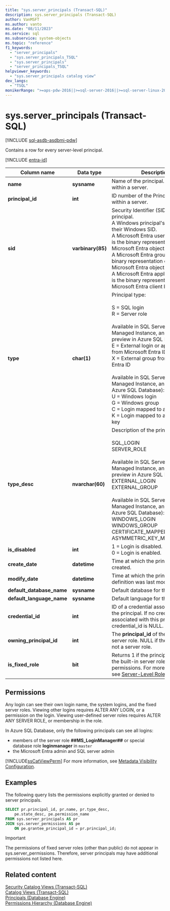 ```yaml
---
title: "sys.server_principals (Transact-SQL)"
description: sys.server_principals (Transact-SQL)
author: VanMSFT
ms.author: vanto
ms.date: "08/11/2023"
ms.service: sql
ms.subservice: system-objects
ms.topic: "reference"
f1_keywords:
  - "server_principals"
  - "sys.server_principals_TSQL"
  - "sys.server_principals"
  - "server_principals_TSQL"
helpviewer_keywords:
  - "sys.server_principals catalog view"
dev_langs:
  - "TSQL"
monikerRange: ">=aps-pdw-2016||>=sql-server-2016||>=sql-server-linux-2017||=azuresqldb-current||=azuresqldb-mi-current"
---
```


# sys.server_principals (Transact-SQL)

[!INCLUDE [sql-asdb-asdbmi-pdw](../../includes/applies-to-version/sql-asdb-asdbmi-pdw.md)]

Contains a row for every server-level principal.

[!INCLUDE [entra-id](../../includes/entra-id.md)]

|Column name|Data type|Description|
|-----------------|---------------|-----------------|
|**name**|**sysname**|Name of the principal. Is unique within a server.|  
|**principal_id**|**int**|ID number of the Principal. Is unique within a server.|  
|**sid**|**varbinary(85)**| Security Identifier (SID) of the principal.<br />A Windows principal's SID matches their Windows SID.<br />A Microsoft Entra user identity's SID is the binary representation of its Microsoft Entra object ID.<br />A Microsoft Entra group's SID is the binary representation of its Microsoft Entra object ID.<br />A Microsoft Entra application's SID is the binary representation of its Microsoft Entra client ID. |
|**type**|**char(1)**|Principal type:<br /><br /> S = SQL login<br /> R = Server role<br /><br />Available in SQL Server, Azure SQL Managed Instance, and PDW (In preview in Azure SQL Database):<br />E = External login or application from Microsoft Entra ID<br />X = External group from Microsoft Entra ID<br /><br />Available in SQL Server, Azure SQL Managed Instance, and PDW (not Azure SQL Database):<br />U = Windows login<br />G = Windows group<br /> C = Login mapped to a certificate<br />K = Login mapped to an asymmetric key|
|**type_desc**|**nvarchar(60)**|Description of the principal type:<br /><br /> SQL_LOGIN<br />SERVER_ROLE<br /><br />Available in SQL Server, Azure SQL Managed Instance, and PDW (In preview in Azure SQL Database):<br />EXTERNAL_LOGIN<br />EXTERNAL_GROUP<br /><br /> Available in SQL Server, Azure SQL Managed Instance, and PDW (not Azure SQL Database):<br />WINDOWS_LOGIN<br /> WINDOWS_GROUP<br /> CERTIFICATE_MAPPED_LOGIN<br />ASYMMETRIC_KEY_MAPPED_LOGIN|  
|**is_disabled**|**int**|1 = Login is disabled.<br />0 = Login is enabled.|
|**create_date**|**datetime**|Time at which the principal was created.|
|**modify_date**|**datetime**|Time at which the principal definition was last modified.|
|**default_database_name**|**sysname**|Default database for the principal.|
|**default_language_name**|**sysname**|Default language for the principal.|
|**credential_id**|**int**|ID of a credential associated with the principal. If no credential is associated with this principal, credential_id is NULL.|
|**owning_principal_id**|**int**|The **principal_id** of the owner of a server role. NULL if the principal is not a server role.|
|**is_fixed_role**|**bit**|Returns 1 if the principal is one of the built-in server roles with fixed permissions. For more information, see [Server-Level Roles](../../relational-databases/security/authentication-access/server-level-roles.md).|

## Permissions

Any login can see their own login name, the system logins, and the fixed server roles. Viewing other logins requires ALTER ANY LOGIN, or a permission on the login. Viewing user-defined server roles requires ALTER ANY SERVER ROLE, or membership in the role.
 
In Azure SQL Database, only the following principals can see all logins:

- members of the server role **##MS_LoginManager##** or special database role **loginmanager** in `master`
- the Microsoft Entra admin and SQL server admin

[!INCLUDE[ssCatViewPerm](../../includes/sscatviewperm-md.md)] For more information, see [Metadata Visibility Configuration](../../relational-databases/security/metadata-visibility-configuration.md).  
  
## Examples  

The following query lists the permissions explicitly granted or denied to server principals.  

```sql
SELECT pr.principal_id, pr.name, pr.type_desc,   
    pe.state_desc, pe.permission_name   
FROM sys.server_principals AS pr   
JOIN sys.server_permissions AS pe   
    ON pe.grantee_principal_id = pr.principal_id;  
```

> [!IMPORTANT]
> The permissions of fixed server roles (other than public) do not appear in sys.server_permissions. Therefore, server principals may have additional permissions not listed here.

## Related content
 [Security Catalog Views &#40;Transact-SQL&#41;](../../relational-databases/system-catalog-views/security-catalog-views-transact-sql.md)   
 [Catalog Views &#40;Transact-SQL&#41;](../../relational-databases/system-catalog-views/catalog-views-transact-sql.md)   
 [Principals &#40;Database Engine&#41;](../../relational-databases/security/authentication-access/principals-database-engine.md)   
 [Permissions Hierarchy &#40;Database Engine&#41;](../../relational-databases/security/permissions-hierarchy-database-engine.md)  
